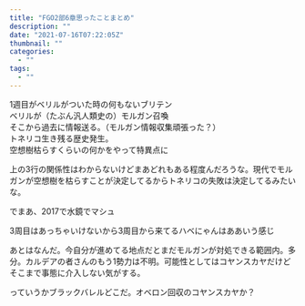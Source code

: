 ```yaml
---
title: "FGO2部6章思ったことまとめ"
description: ""
date: "2021-07-16T07:22:05Z"
thumbnail: ""
categories:
  - ""
tags:
  - ""
---
```

1週目がベリルがついた時の何もないブリテン<br>
ベリルが（たぶん汎人類史の）モルガン召喚<br>
そこから過去に情報送る。（モルガン情報収集頑張った？）<br>
トネリコ生き残る歴史発生。<br>
空想樹枯らすくらいの何かをやって特異点に<br>

上の3行の関係性はわからないけどまあどれもある程度んだろうな。現代でモルガンが空想樹を枯らすことが決定してるからトネリコの失敗は決定してるみたいな。

でまあ、2017で水鏡でマシュ

3周目はあっちゃいけないから3周目から来てるハベにゃんはああいう感じ

あとはなんだ。今自分が進めてる地点だとまだモルガンが対処できる範囲内。多分。カルデアの者さんのもう1勢力は不明。可能性としてはコヤンスカヤだけどそこまで事態に介入しない気がする。

っていうかブラックバレルどこだ。オベロン回収のコヤンスカヤか？



